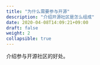 ```yaml
---
title: "为什么需要参与开源"
description: "介绍开源社区是怎么组成"
date: 2020-04-08T14:09:21+09:00
draft: false
weight: 2
collapsible: true
---
```


介绍参与开源社区的好处。
